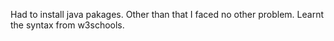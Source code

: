 Had to install java pakages. Other than that I faced no other problem. Learnt the syntax from w3schools.
